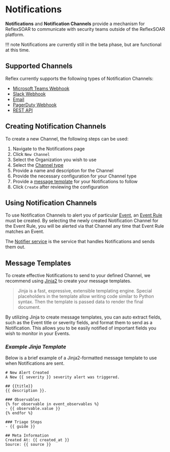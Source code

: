 # Notifications
**Notifications** and **Notification Channels** provide a mechanism for ReflexSOAR to communicate with security teams outside of the ReflexSOAR platform. 

!!! note
    Notifications are currently still in the beta phase, but are functional at this time.

## Supported Channels
Reflex currently supports the following types of Notification Channels:

- [Microsoft Teams Webhook](./channels.md#microsoft-teams)
- [Slack Webhook](./channels.md#slack)
- [Email](./channels.md#slack)
- [PagerDuty Webhook](./channels.md#pagerduty)
- [REST API](channels.md#rest-api)

## Creating Notification Channels
To create a new Channel, the following steps can be used:

1. Navigate to the Notifications page
2. Click `New Channel`
3. Select the Organization you wish to use
4. Select the [Channel type](channels.md)
5. Provide a name and description for the Channel
6. Provide the necessary configuration for your Channel type
7. Provide a [message template](index.md#message-templates) for your Notifications to follow
7. Click `Create` after reviewing the configuration

## Using Notification Channels
To use Notification Channels to alert you of particular [Event](../events/index.md), an [Event Rule](../event-rules/index.md) must be created. By selecting the newly created Notification Channel for the Event Rule, you will be alerted via that Channel any time that Event Rule matches an Event.

The [Notifier service](../services/notifier.md) is the service that handles Notifications and sends them out.

## Message Templates
To create effective Notifications to send to your defined Channel, we recommend using [Jinja2](https://jinja.palletsprojects.com/en/3.1.x/) to create your message templates. 

> Jinja is a fast, expressive, extensible templating engine. Special placeholders in the template allow writing code similar to Python syntax. Then the template is passed data to render the final document.

By utilizing Jinja to create message templates, you can auto extract fields, such as the Event title or severity fields, and format them to send as a Notification. This allows you to be easily notified of important fields you wish to monitor in your Events.

### *Example Jinja Template*
Below is a brief example of a Jinja2-formatted message template to use when Notifications are sent.

```
# New Alert Created
A New {{ severity }} severity alert was triggered.

## {{title}}
{{ description }}.

### Observables
{% for observable in event_observables %}
- {{ observable.value }}
{% endfor %}

### Triage Steps
- {{ guide }}

## Meta Information
Created At: {{ created_at }}
Source: {{ source }}
```

